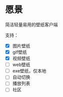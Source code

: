 # 愿景

简洁轻量易用的壁纸客户端

支持：

- [x] 图片壁纸
- [x] gif壁纸
- [x] 视频壁纸
- [ ] web壁纸
- [ ] exe壁纸，仅本地
- [ ] 自动切换
- [ ] 播放列表
- [ ] 社区
